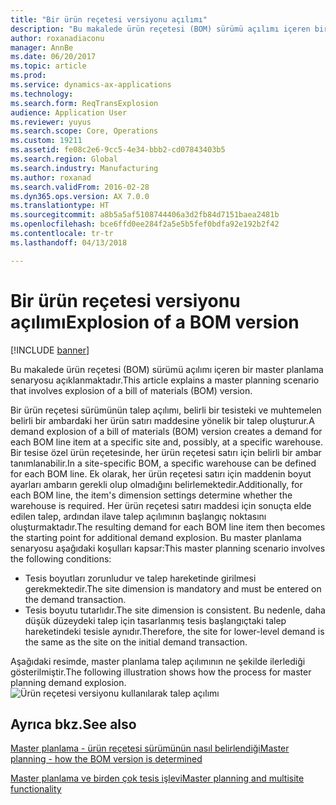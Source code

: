 ```yaml
---
title: "Bir ürün reçetesi versiyonu açılımı"
description: "Bu makalede ürün reçetesi (BOM) sürümü açılımı içeren bir master planlama senaryosu açıklanmaktadır."
author: roxanadiaconu
manager: AnnBe
ms.date: 06/20/2017
ms.topic: article
ms.prod: 
ms.service: dynamics-ax-applications
ms.technology: 
ms.search.form: ReqTransExplosion
audience: Application User
ms.reviewer: yuyus
ms.search.scope: Core, Operations
ms.custom: 19211
ms.assetid: fe08c2e6-9cc5-4e34-bbb2-cd07843403b5
ms.search.region: Global
ms.search.industry: Manufacturing
ms.author: roxanad
ms.search.validFrom: 2016-02-28
ms.dyn365.ops.version: AX 7.0.0
ms.translationtype: HT
ms.sourcegitcommit: a8b5a5af5108744406a3d2fb84d7151baea2481b
ms.openlocfilehash: bce6ffd0ee284f2a5e5b5fef0bdfa92e192b2f42
ms.contentlocale: tr-tr
ms.lasthandoff: 04/13/2018

---
```


# <a name="explosion-of-a-bom-version"></a><span data-ttu-id="d00fd-103">Bir ürün reçetesi versiyonu açılımı</span><span class="sxs-lookup"><span data-stu-id="d00fd-103">Explosion of a BOM version</span></span>

[!INCLUDE [banner](../includes/banner.md)]

<span data-ttu-id="d00fd-104">Bu makalede ürün reçetesi (BOM) sürümü açılımı içeren bir master planlama senaryosu açıklanmaktadır.</span><span class="sxs-lookup"><span data-stu-id="d00fd-104">This article explains a master planning scenario that involves explosion of a bill of materials (BOM) version.</span></span>

<span data-ttu-id="d00fd-105">Bir ürün reçetesi sürümünün talep açılımı, belirli bir tesisteki ve muhtemelen belirli bir ambardaki her ürün satırı maddesine yönelik bir talep oluşturur.</span><span class="sxs-lookup"><span data-stu-id="d00fd-105">A demand explosion of a bill of materials (BOM) version creates a demand for each BOM line item at a specific site and, possibly, at a specific warehouse.</span></span> <span data-ttu-id="d00fd-106">Bir tesise özel ürün reçetesinde, her ürün reçetesi satırı için belirli bir ambar tanımlanabilir.</span><span class="sxs-lookup"><span data-stu-id="d00fd-106">In a site-specific BOM, a specific warehouse can be defined for each BOM line.</span></span> <span data-ttu-id="d00fd-107">Ek olarak, her ürün reçetesi satırı için maddenin boyut ayarları ambarın gerekli olup olmadığını belirlemektedir.</span><span class="sxs-lookup"><span data-stu-id="d00fd-107">Additionally, for each BOM line, the item's dimension settings determine whether the warehouse is required.</span></span> <span data-ttu-id="d00fd-108">Her ürün reçetesi satırı maddesi için sonuçta elde edilen talep, ardından ilave talep açılımının başlangıç noktasını oluşturmaktadır.</span><span class="sxs-lookup"><span data-stu-id="d00fd-108">The resulting demand for each BOM line item then becomes the starting point for additional demand explosion.</span></span> <span data-ttu-id="d00fd-109">Bu master planlama senaryosu aşağıdaki koşulları kapsar:</span><span class="sxs-lookup"><span data-stu-id="d00fd-109">This master planning scenario involves the following conditions:</span></span>

-   <span data-ttu-id="d00fd-110">Tesis boyutları zorunludur ve talep hareketinde girilmesi gerekmektedir.</span><span class="sxs-lookup"><span data-stu-id="d00fd-110">The site dimension is mandatory and must be entered on the demand transaction.</span></span>
-   <span data-ttu-id="d00fd-111">Tesis boyutu tutarlıdır.</span><span class="sxs-lookup"><span data-stu-id="d00fd-111">The site dimension is consistent.</span></span> <span data-ttu-id="d00fd-112">Bu nedenle, daha düşük düzeydeki talep için tasarlanmış tesis başlangıçtaki talep hareketindeki tesisle aynıdır.</span><span class="sxs-lookup"><span data-stu-id="d00fd-112">Therefore, the site for lower-level demand is the same as the site on the initial demand transaction.</span></span>

<span data-ttu-id="d00fd-113">Aşağıdaki resimde, master planlama talep açılımının ne şekilde ilerlediği gösterilmiştir.</span><span class="sxs-lookup"><span data-stu-id="d00fd-113">The following illustration shows how the process for master planning demand explosion.</span></span> ![Ürün reçetesi versiyonu kullanılarak talep açılımı](./media/multisitedemandexplosionscenariousingbomversion.gif)

<a name="see-also"></a><span data-ttu-id="d00fd-115">Ayrıca bkz.</span><span class="sxs-lookup"><span data-stu-id="d00fd-115">See also</span></span>
--------

[<span data-ttu-id="d00fd-116">Master planlama - ürün reçetesi sürümünün nasıl belirlendiği</span><span class="sxs-lookup"><span data-stu-id="d00fd-116">Master planning - how the BOM version is determined</span></span>](master-plan-bom-version-determined.md)

[<span data-ttu-id="d00fd-117">Master planlama ve birden çok tesis işlevi</span><span class="sxs-lookup"><span data-stu-id="d00fd-117">Master planning and multisite functionality</span></span>](master-plan-multisite-functionality.md)




